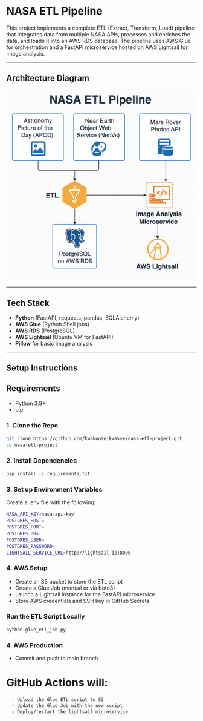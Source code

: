 #  NASA ETL Pipeline

This project implements a complete ETL (Extract, Transform, Load) pipeline that integrates data from multiple NASA APIs, processes and enriches the data, and loads it into an AWS RDS database. The pipeline uses AWS Glue for orchestration and a FastAPI microservice hosted on AWS Lightsail for image analysis.

---

##  Architecture Diagram

![ETL Architecture](arch.png)

---

##  Tech Stack

- **Python** (FastAPI, requests, pandas, SQLAlchemy)
- **AWS Glue** (Python Shell jobs)
- **AWS RDS** (PostgreSQL)
- **AWS Lightsail** (Ubuntu VM for FastAPI)
- **Pillow** for basic image analysis

---

## Setup Instructions

## Requirements
- Python 3.9+
- pip


### 1. Clone the Repo

```bash
git clone https://github.com/kwakuoseikwakye/nasa-etl-project.git
cd nasa-etl-project
```

### 2. Install Dependencies
```bash
pip install -r requirements.txt
```

### 3. Set up Environment Variables
Create a .env file with the following:
```bash
NASA_API_KEY=nasa-api-key
POSTGRES_HOST=
POSTGRES_PORT=
POSTGRES_DB=
POSTGRES_USER=
POSTGRES_PASSWORD=
LIGHTSAIL_SERVICE_URL=http://lightsail-ip:8000
```

### 4. AWS Setup
- Create an S3 bucket to store the ETL script
- Create a Glue Job (manual or via boto3)
- Launch a Lightsail instance for the FastAPI microservice
- Store AWS credentials and SSH key in GitHub Secrets


### Run the ETL Script Locally
```bash
python glue_etl_job.py
```

### 4. AWS Production
- Commit and push to main branch
# GitHub Actions will:
      - Upload the Glue ETL script to S3
      - Update the Glue Job with the new script
      - Deploy/restart the lightsail microservice